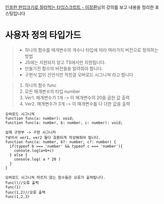 [인프런 한입크기로 잘라먹는 타입스크립트 - 이정환](https://www.inflearn.com/course/%ED%95%9C%EC%9E%85-%ED%81%AC%EA%B8%B0-%ED%83%80%EC%9E%85%EC%8A%A4%ED%81%AC%EB%A6%BD%ED%8A%B8/dashboard)님의 강의를 보고
내용을 정리한 포스팅입니다

# 사용자 정의 타입가드

> - 하나의 함수를 매개변수의 개수나 타입에 따라 여러가지 버전으로 정의하는 방법
> - JS에는 지원되지 않고 TS에서만 지원됩니다.
> - 만들기전 함수의 버전들을 알려줘야 합니다.
> - 구현식 없이 선언식만 적힌걸 오버로드 시그니쳐 라고 합니다

> 1. 하나의 함수 func
> 2. 모든 매개변수의 타입 number
> 3. Ver1. 매개변수가 1개 -> 이 매개변수의 20을 곱한 값 출력
> 4. Ver2. 매개변수가 3개 -> 이 매개변수를 다 더한 값을 출력

```tsx
오버로드 시그니쳐
function func(a: number): void;
function func(a: number, b: number, c: number): void;

실제 구현부 -> 구현 시그니처
?넣어서 ver1, ver2 둘다 호환되게 작성해줘야 됩니다.
function func(a: number, b?: number, c?: number) {
  if(typeof b === 'number' && typeof c === 'number'){
    console.log(a+b+c)
  } else {
    console.log( a * 20 )
  }
}

오버로드 시그니쳐 따르지 않는 함수들은 오류가 출력됩니다.
func()//오류 출력
func(1)
func(1,2)//오류 출력
func(1,2,3)
```

